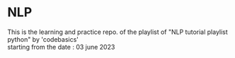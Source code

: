 # NLP
This is the learning and practice repo. of the playlist of "NLP tutorial playlist python" by 'codebasics'  
starting from the date : 03 june 2023
